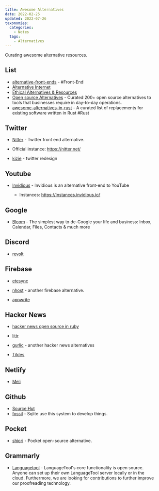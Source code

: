 ```yaml
---
title: Awesome Alternatives
date: 2022-02-25
updated: 2022-07-26
taxonomies:
  categories:
    - Notes
  tags:
    - Alternatives
---
```


Curating awesome alternative resources.

<!-- more -->

## List

- [alternative-front-ends](https://github.com/mendel5/alternative-front-ends) - #Front-End
- [Alternative Internet](https://github.com/redecentralize/alternative-internet)
- [Ethical Alternatives & Resources](https://ethical.net/resources/)
- [Open source Alternatives](https://www.btw.so/open-source-alternatives) - Curated 200+ open source alternatives to tools that businesses require in day-to-day operations.
- [awesome-alternatives-in-rust](https://github.com/TaKO8Ki/awesome-alternatives-in-rust) - A curated list of replacements for existing software written in Rust #Rust

## Twitter

- [Nitter](https://github.com/zedeus/nitter) - Twitter front end alternative.

- Official instance: <https://nitter.net/>

- [kizie](https://kizie.co/) - twitter redesign

## Youtube

- [Invidious](https://github.com/iv-org/invidious) - Invidious is an alternative front-end to YouTube

  - Instances: <https://instances.invidious.io/>

## Google

- [Bloom](https://github.com/skerkour/bloom) - The simplest way to de-Google your life and business: Inbox, Calendar, Files, Contacts & much more

## Discord

- [revolt](https://github.com/revoltchat/revolt)

## Firebase

- [etesync](https://github.com/etesync/server)

- [nhost](https://github.com/nhost/nhost) - another firebase alternative.

- [appwrite](https://github.com/appwrite/appwrite)

## Hacker News

- [hacker news open source in ruby](hhttps://github.com/lobsters/lobsters)

- [littr](https://github.com/mariusor/go-littr)

- [gurlic](https://gurlic.com/) - another hacker news alternatives

- [Tildes](https://gitlab.com/tildes/tildes)

## Netlify

- [Meli](https://github.com/getmeli/meli)

## Github

- [Source Hut](https://sourcehut.org/)
- [fossil](https://fossil-scm.org/home/doc/trunk/www/index.wiki) - Sqlite use this system to develop things.

## Pocket

- [shiori](https://github.com/go-shiori/shiori) - Pocket open-source alternative.

## Grammarly

- [Languagetool](https://languagetool.org/) - LanguageTool's core functionality is open source. Anyone can set up their own LanguageTool server locally or in the cloud. Furthermore, we are looking for contributions to further improve our proofreading technology.
